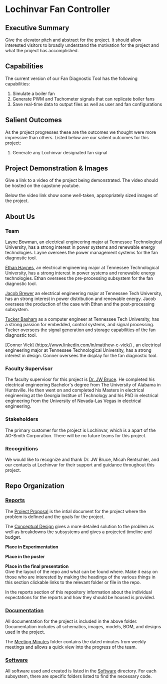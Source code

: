 # Lochinvar Fan Controller
## Executive Summary

Give the elevator pitch and abstract for the project. It should allow interested visitors to broadly understand the motivation for the project and what the project has accomplished.


## Capabilities

The current version of our Fan Diagnostic Tool has the following capabilities:

1. Simulate a boiler fan
2. Generate PWM and Tachometer signals that can replicate boiler fans
3. Save real-time data to output files as well as user and fan configurations


## Salient Outcomes

As the project progresses these are the outcomes we thought were more impressive than others. Listed below are our salient outcomes for this project:

1. Generate any Lochinvar designated fan signal


## Project Demonstration & Images

Give a link to a video of the project being demonstrated. The video should be hosted on the capstone youtube.

Below the video link show some well-taken, appropriately sized images of the project.


## About Us

### Team

[Layne Bowman](https://www.linkedin.com/in/laynebowman/), an electrical engineering major at Tennessee Technological University, has a strong interest in power systems and renewable energy technologies. Layne oversees the power management systems for the fan diagnostic tool.  

[Ethan Haynes](https://www.linkedin.com/in/ethan-haynes-306a162b0/), an electrical engineering major at Tennessee Technological University, has a strong interest in power systems and renewable energy technologies. Ethan oversees the pre-processing subsystem for the fan diagnostic tool.    

[Jacob Brewer](https://www.linkedin.com/in/jacob-brewer-6b72a1254/) an electrical engineering major at Tennessee Tech University, has an strong interest in power distribution and renewable energy. Jacob oversees the production of the case with Ethan and the post-processing subsystem.  

[Tucker Basham](www.linkedin.com/in/tucker-basham-b77896290) as a computer engineer at Tennessee Tech University, has a strong passion for embedded, control systems, and signal processing. Tucker oversees the signal generation and storage capabilities of the fan diagnostic tool.  

[Conner Vick] (https://www.linkedin.com/in/matthew-c-vick/) , an electrical engineering major at Tennessee Technological University, has a strong interest in design. Conner oversees the display for the fan diagnostic tool.  

### Faculty Supervisor

The faculty superviosr for this project is [Dr. JW Bruce](https://www.linkedin.com/in/jw-bruce-0b434326?lipi=urn%3Ali%3Apage%3Ad_flagship3_profile_view_base_contact_details%3Br21aFXOjRFWFtSjYzqXp4Q%3D%3D). He completed his electrical engineering Bachelor's degree from The University of Alabama in Huntsville. He then went on and completed his Masters in electrical engineering at the Georgia Institue of Technology and his PhD in electrical engineering from the University of Nevada-Las Vegas in electrical engineering.  

### Stakeholders

The primary customer for the project is Lochinvar, which is a apart of the AO-Smith Corporation. There will be no future teams for this project.  

### Recognitions

We would like to recognize and thank Dr. JW Bruce, Micah Rentschler, and our contacts at Lochinvar for their support and guidance throughout this project.  

## Repo Organization

### [Reports](https://github.com/Tlbowman42/F24_Team7_Lochinvar-Fan-Controller/tree/main/Reports)

The [Project Proposal](https://github.com/Tlbowman42/F24_Team7_Lochinvar-Fan-Controller/blob/main/Reports/Project%20Proposal.md) is the intial document for the project where the problem is defined and the goals for the project.  

The [Conceptual Design](https://github.com/Tlbowman42/F24_Team7_Lochinvar-Fan-Controller/blob/main/Reports/Conceptual%20Design%20and%20Planning.md) gives a more detailed solution to the problem as well as breakdowns the subsystems and gives a projected timeline and budget.  

**Place in Experimentation**  

**Place in the poster**  

**Place in the final presentation**  
Give the layout of the repo and what can be found where. Make it easy on those who are interested by making the headings of the various things in this section clickable links to the relevant folder or file in the repo.

In the reports section of this repository information about the individual expectations for the reports and how they should be housed is provided.

### [Documentation](https://github.com/Tlbowman42/F24_Team7_Lochinvar-Fan-Controller/tree/main/Documentation)

All documentation for the project is included in the above folder. Documentation includes all schematics, images, models, BOM, and designs used in the project.

The [Meeting Minutes](https://github.com/Tlbowman42/F24_Team7_Lochinvar-Fan-Controller/tree/main/Documentation/Meeting%20Minutes) folder contains the dated minutes from weekly meetings and allows a quick view into the progress of the team.

### [Software](https://github.com/Tlbowman42/F24_Team7_Lochinvar-Fan-Controller/tree/main/Software)

All software used and created is listed in the [Software](https://github.com/Tlbowman42/F24_Team7_Lochinvar-Fan-Controller/tree/main/Software) directory. For each subsystem, there are specific folders listed to find the necessary code.
